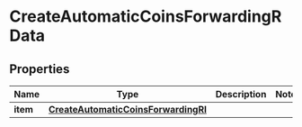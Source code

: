 

# CreateAutomaticCoinsForwardingRData


## Properties

Name | Type | Description | Notes
------------ | ------------- | ------------- | -------------
**item** | [**CreateAutomaticCoinsForwardingRI**](CreateAutomaticCoinsForwardingRI.md) |  | 



